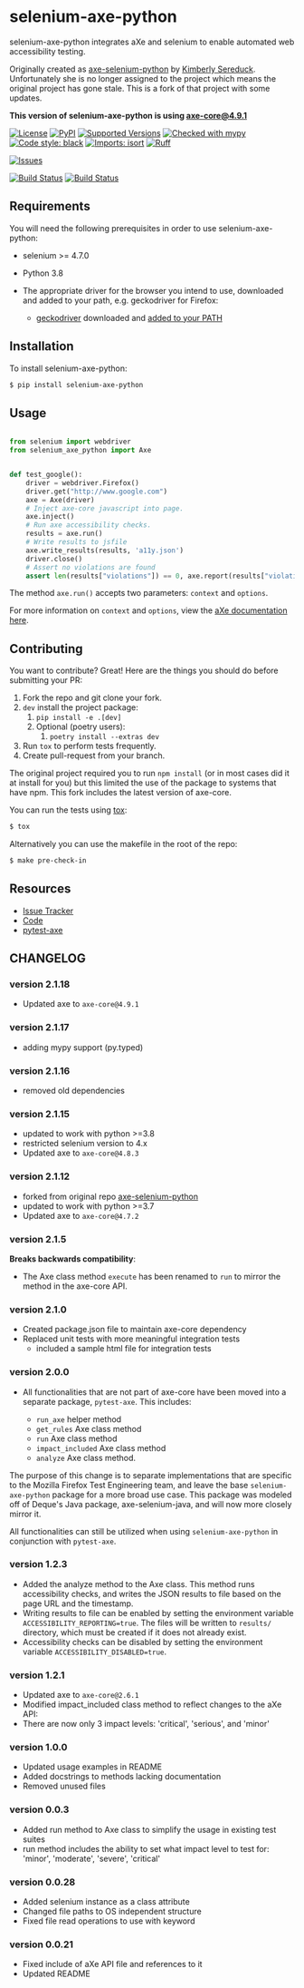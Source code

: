 selenium-axe-python
===================

selenium-axe-python integrates aXe and selenium to enable automated web accessibility testing.

Originally created as [axe-selenium-python](http://github.com/mozilla-services/axe-selenium-python/) by [Kimberly Sereduck](https://github.com/kimberlythegeek).
Unfortunately she is no longer assigned to the project which means the original project has gone stale.
This is a fork of that project with some updates.

**This version of selenium-axe-python is using axe-core@4.9.1**


[![License](https://img.shields.io/badge/license-MPL%202.0-blue.svg)](https://github.com/bandophahita/selenium-axe-python/blob/master/LICENSE.txt)
[![PyPI](https://img.shields.io/pypi/v/selenium-axe-python.svg)](https://pypi.org/project/selenium-axe-python/)
[![Supported Versions](https://img.shields.io/pypi/pyversions/selenium-axe-python.svg)](https://pypi.org/project/selenium-axe-python)
[![Checked with mypy](http://www.mypy-lang.org/static/mypy_badge.svg)](http://mypy-lang.org/)
[![Code style: black](https://img.shields.io/badge/code%20style-black-000000.svg)](https://github.com/psf/black)
[![Imports: isort](https://img.shields.io/badge/%20imports-isort-%231674b1?style=flat&labelColor=ef8336)](https://pycqa.github.io/isort/)
[![Ruff](https://img.shields.io/endpoint?url=https://raw.githubusercontent.com/astral-sh/ruff/main/assets/badge/v2.json)](https://github.com/astral-sh/ruff)

[![Issues](https://img.shields.io/github/issues-raw/bandophahita/selenium-axe-python.svg)](https://github.com/bandophahita/selenium-axe-python/issues)

[![Build Status](https://github.com/bandophahita/selenium-axe-python/actions/workflows/tests.yml/badge.svg)](https://github.com/bandophahita/selenium-axe-python/actions/workflows/tests.yml)
[![Build Status](https://github.com/bandophahita/selenium-axe-python/actions/workflows/lint.yml/badge.svg)](https://github.com/bandophahita/selenium-axe-python/actions/workflows/lint.yml)

Requirements
------------

You will need the following prerequisites in order to use selenium-axe-python:

- selenium >= 4.7.0
- Python 3.8
- The appropriate driver for the browser you intend to use, downloaded and added to your path, e.g. geckodriver for Firefox:

  - [geckodriver](https://github.com/mozilla/geckodriver/releases) downloaded and [added to your PATH](https://stackoverflow.com/questions/40208051/selenium-using-python-geckodriver-executable-needs-to-be-in-path#answer-40208762)

Installation
------------

To install selenium-axe-python:

```bash
$ pip install selenium-axe-python
```

Usage
-----

```python

from selenium import webdriver
from selenium_axe_python import Axe


def test_google():
    driver = webdriver.Firefox()
    driver.get("http://www.google.com")
    axe = Axe(driver)
    # Inject axe-core javascript into page.
    axe.inject()
    # Run axe accessibility checks.
    results = axe.run()
    # Write results to jsfile
    axe.write_results(results, 'a11y.json')
    driver.close()
    # Assert no violations are found
    assert len(results["violations"]) == 0, axe.report(results["violations"])
```

The method `axe.run()` accepts two parameters: `context` and `options`.

For more information on `context` and `options`, view the [aXe documentation here](https://github.com/dequelabs/axe-core/blob/master/doc/API.md#parameters-axerun).

Contributing
------------

You want to contribute? Great! Here are the things you should do before submitting your PR:


1. Fork the repo and git clone your fork.
1. `dev` install the project package:
    1. `pip install -e .[dev]`
    1. Optional (poetry users):
        1. `poetry install --extras dev`
1. Run `tox` to perform tests frequently.
1. Create pull-request from your branch.


The original project required you to run `npm install` (or in most cases did it at install for you) but this
limited the use of the package to systems that have npm.  This fork includes the latest version of
axe-core.

You can run the tests using [tox](https://tox.readthedocs.io/en/latest/):

```bash
$ tox
```

Alternatively you can use the makefile in the root of the repo:

```bash
$ make pre-check-in
```

Resources
---------

- [Issue Tracker](https://github.com/bandophahita/selenium-axe-python/issues)
- [Code](https://github.com/bandophahita/selenium-axe-python/)
- [pytest-axe](http://github.com/mozilla-services/pytest-axe/)

CHANGELOG
---------
### version 2.1.18

- Updated axe to `axe-core@4.9.1` 

### version 2.1.17

- adding mypy support (py.typed)

### version 2.1.16

- removed old dependencies

### version 2.1.15

- updated to work with python >=3.8
- restricted selenium version to 4.x
- Updated axe to `axe-core@4.8.3`

### version 2.1.12

- forked from original repo [axe-selenium-python](http://github.com/mozilla-services/axe-selenium-python/)
- updated to work with python >=3.7
- Updated axe to `axe-core@4.7.2`


### version 2.1.5

**Breaks backwards compatibility**:

- The Axe class method `execute` has been renamed to `run` to mirror the method in the axe-core API.

### version 2.1.0

- Created package.json file to maintain axe-core dependency
- Replaced unit tests with more meaningful integration tests
  - included a sample html file for integration tests

### version 2.0.0

- All functionalities that are not part of axe-core have been moved into a separate package, `pytest-axe`. This includes:

  - `run_axe` helper method
  - `get_rules` Axe class method
  - `run` Axe class method
  - `impact_included` Axe class method
  - `analyze` Axe class method.

The purpose of this change is to separate implementations that are specific to the Mozilla Firefox Test Engineering team,
and leave the base `selenium-axe-python` package for a more broad use case. This package was modeled off of Deque's
Java package, axe-selenium-java, and will now more closely mirror it.

All functionalities can still be utilized when using `selenium-axe-python` in conjunction with `pytest-axe`.

### version 1.2.3

- Added the analyze method to the Axe class. This method runs accessibility checks, and writes the JSON results to file based on the page URL and the timestamp.
- Writing results to file can be enabled by setting the environment variable `ACCESSIBILITY_REPORTING=true`. The files will be written to `results/` directory, which must be created if it does not already exist.
- Accessibility checks can be disabled by setting the environment variable `ACCESSIBILITY_DISABLED=true`.

### version 1.2.1

- Updated axe to `axe-core@2.6.1`
- Modified impact_included class method to reflect changes to the aXe API:
- There are now only 3 impact levels: 'critical', 'serious', and 'minor'

### version 1.0.0

- Updated usage examples in README
- Added docstrings to methods lacking documentation
- Removed unused files

### version 0.0.3

- Added run method to Axe class to simplify the usage in existing test suites
- run method includes the ability to set what impact level to test for: 'minor', 'moderate', 'severe', 'critical'

### version 0.0.28

- Added selenium instance as a class attribute
- Changed file paths to OS independent structure
- Fixed file read operations to use with keyword


### version 0.0.21

- Fixed include of aXe API file and references to it
- Updated README
